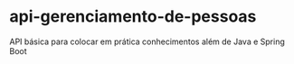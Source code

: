 # api-gerenciamento-de-pessoas
API básica para colocar em prática conhecimentos além de Java e Spring Boot
